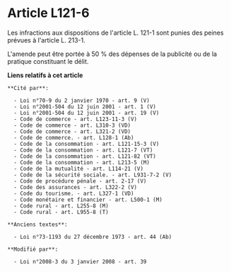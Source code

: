 # Article L121-6

Les infractions aux dispositions de l'article L. 121-1 sont punies des peines prévues à l'article L. 213-1. 

L'amende peut être portée à 50 % des dépenses de la publicité ou de la pratique constituant le délit.

**Liens relatifs à cet article**

	**Cité par**:

	  - Loi n°70-9 du 2 janvier 1970 - art. 9 (V)
	  - Loi n°2001-504 du 12 juin 2001 - art. 1 (V)
	  - Loi n°2001-504 du 12 juin 2001 - art. 19 (V)
	  - Code de commerce - art. L123-11-3 (V)
	  - Code de commerce - art. L310-3 (VD)
	  - Code de commerce - art. L321-2 (VD)
	  - Code de commerce. - art. L128-1 (Ab)
	  - Code de la consommation - art. L121-15-3 (V)
	  - Code de la consommation - art. L121-7 (VT)
	  - Code de la consommation - art. L121-82 (VT)
	  - Code de la consommation - art. L213-5 (M)
	  - Code de la mutualité - art. L114-21 (V)
	  - Code de la sécurité sociale. - art. L931-7-2 (V)
	  - Code de procédure pénale - art. 2-17 (V)
	  - Code des assurances - art. L322-2 (V)
	  - Code du tourisme. - art. L327-1 (VD)
	  - Code monétaire et financier - art. L500-1 (M)
	  - Code rural - art. L255-8 (M)
	  - Code rural - art. L955-8 (T)

	**Anciens textes**:

	  - Loi n°73-1193 du 27 décembre 1973 - art. 44 (Ab)

	**Modifié par**:

	  - Loi n°2008-3 du 3 janvier 2008 - art. 39
